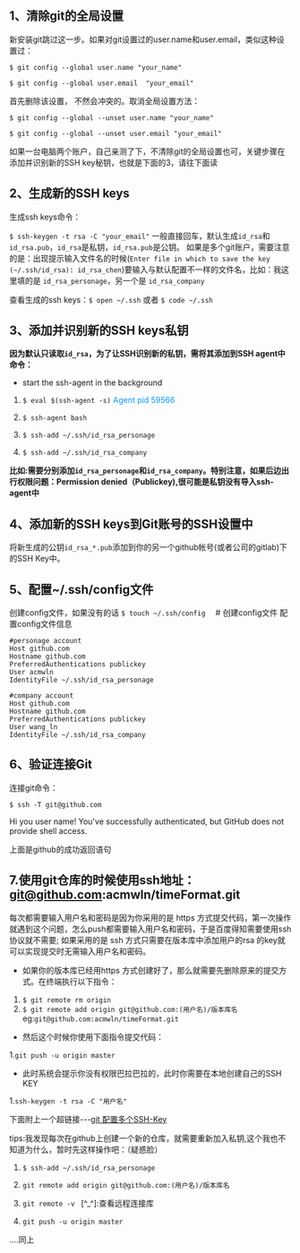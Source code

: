 ## 1、清除git的全局设置
新安装git跳过这一步。如果对git设置过的user.name和user.email，类似这种设置过：

`$ git config --global user.name "your_name"  `

`$ git config --global user.email  "your_email"`

首先删除该设置， 不然会冲突的。取消全局设置方法：

`$ git config --global --unset user.name "your_name" ` 

`$ git config --global --unset user.email "your_email"`

如果一台电脑两个账户，自己亲测了下，不清除git的全局设置也可，关键步骤在添加并识别新的SSH key秘钥，也就是下面的3，请往下面读

## 2、生成新的SSH keys
生成ssh keys命令：

`$ ssh-keygen -t rsa -C "your_email"`
一般直接回车，默认生成`id_rsa`和`id_rsa.pub`，`id_rsa`是私钥，`id_rsa.pub`是公钥。
如果是多个git账户，需要注意的是：出现提示输入文件名的时候(`Enter file in which to save the key (~/.ssh/id_rsa): id_rsa_chen`)要输入与默认配置不一样的文件名，比如：我这里填的是 `id_rsa_personage`，另一个是 `id_rsa_company`

查看生成的ssh keys：`$ open ~/.ssh` 或者 `$ code ~/.ssh`      


## 3、添加并识别新的SSH keys私钥
<b>因为默认只读取`id_rsa`，为了让SSH识别新的私钥，需将其添加到SSH agent中 
命令：</b>
- start the ssh-agent in the background
1. `$ eval $(ssh-agent -s)` 
  <font color=#0099ff>Agent pid 59566</font>  

2. `$ ssh-agent bash`  

3. `$ ssh-add ~/.ssh/id_rsa_personage`  

4. `$ ssh-add ~/.ssh/id_rsa_company`  

<b>比如:需要分别添加`id_rsa_personage`和`id_rsa_company`。特别注意，如果后边出行权限问题：Permission denied（Publickey),很可能是私钥没有导入ssh-agent中</b>

## 4、添加新的SSH keys到Git账号的SSH设置中
将新生成的公钥`id_rsa_*.pub`添加到你的另一个github帐号(或者公司的gitlab)下的SSH Key中。 

## 5、配置~/.ssh/config文件
创建config文件，如果没有的话
`$ touch ~/.ssh/config  `      # 创建config文件
配置config文件信息
```config
#personage account  
Host github.com  
Hostname github.com  
PreferredAuthentications publickey
User acmwln  
IdentityFile ~/.ssh/id_rsa_personage
  
#company account  
Host github.com  
Hostname github.com  
PreferredAuthentications publickey
User wang_ln  
IdentityFile ~/.ssh/id_rsa_company
```

## 6、验证连接Git
连接git命令：

`$ ssh -T git@github.com`  

Hi you user name! You've successfully authenticated, but GitHub does not provide shell access.  

 上面是github的成功返回语句

## 7.使用git仓库的时候使用ssh地址：git@github.com:acmwln/timeFormat.git 
每次都需要输入用户名和密码是因为你采用的是 https 方式提交代码，第一次操作就遇到这个问题，怎么push都需要输入用户名和密码，于是百度得知需要使用ssh协议就不需要; 如果采用的是 ssh 方式只需要在版本库中添加用户的rsa 的key就可以实现提交时无需输入用户名和密码。

- 如果你的版本库已经用https 方式创建好了，那么就需要先删除原来的提交方式。在终端执行以下指令：  

1. `$ git remote rm origin`
2. `$ git remote add origin git@github.com:(用户名)/版本库名`  eg:`git@github.com:acmwln/timeFormat.git`

- 然后这个时候你使用下面指令提交代码：  

1.`git push -u origin master`

- 此时系统会提示你没有权限巴拉巴拉的，此时你需要在本地创建自己的SSH KEY

1.`ssh-keygen -t rsa -C "用户名"`


下面附上一个超链接---[git 配置多个SSH-Key](https://blog.csdn.net/dqchouyang/article/details/54898910)

tips:我发现每次在github上创建一个新的仓库，就需要重新加入私钥,这个我也不知道为什么，暂时先这样操作吧：（疑惑脸） 

1. `$ ssh-add ~/.ssh/id_rsa_personage`

2. `git remote add origin git@github.com:(用户名)/版本库名`  

3. `git remote -v `     [^_^]:查看远程连接库

4. `git push -u origin master`

....同上